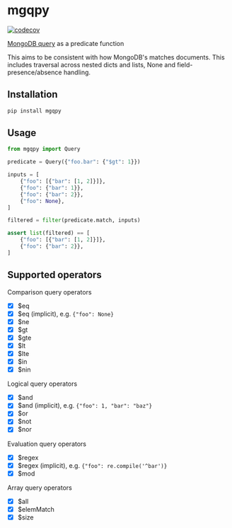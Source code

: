 # mgqpy

[![codecov](https://codecov.io/gh/weiliddat/mgqpy/graph/badge.svg?token=CuQS0w5IkL)](https://codecov.io/gh/weiliddat/mgqpy)

[MongoDB query](https://www.mongodb.com/docs/manual/reference/operator/query/) as a predicate function

This aims to be consistent with how MongoDB's matches documents. This includes traversal across nested dicts and lists, None and field-presence/absence handling.

## Installation

```sh
pip install mgqpy
```

## Usage

```python
from mgqpy import Query

predicate = Query({"foo.bar": {"$gt": 1}})

inputs = [
    {"foo": [{"bar": [1, 2]}]},
    {"foo": {"bar": 1}},
    {"foo": {"bar": 2}},
    {"foo": None},
]

filtered = filter(predicate.match, inputs)

assert list(filtered) == [
    {"foo": [{"bar": [1, 2]}]},
    {"foo": {"bar": 2}},
]
```

## Supported operators

Comparison query operators

- [x] \$eq
- [x] \$eq (implicit), e.g. `{"foo": None}`
- [x] \$ne
- [x] \$gt
- [x] \$gte
- [x] \$lt
- [x] \$lte
- [x] \$in
- [x] \$nin

Logical query operators

- [x] \$and
- [x] \$and (implicit), e.g. `{"foo": 1, "bar": "baz"}`
- [x] \$or
- [x] \$not
- [x] \$nor

Evaluation query operators

- [x] \$regex
- [x] \$regex (implicit), e.g. `{"foo": re.compile('^bar')}`
- [x] \$mod

Array query operators

- [x] \$all
- [x] \$elemMatch
- [x] \$size
